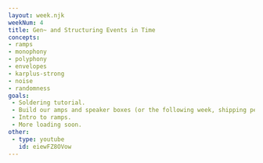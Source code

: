```yaml
---
layout: week.njk
weekNum: 4
title: Gen~ and Structuring Events in Time 
concepts: 
- ramps
- monophony
- polyphony
- envelopes
- karplus-strong
- noise 
- randomness
goals: 
 - Soldering tutorial. 
 - Build our amps and speaker boxes (or the following week, shipping pending)
 - Intro to ramps. 
 - More loading soon.
other:
 - type: youtube
   id: eiewFZ8OVow 
---
```

